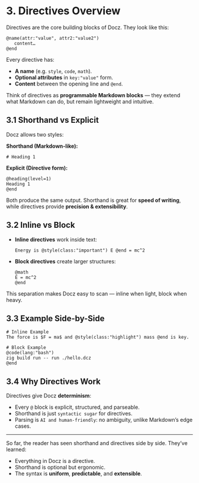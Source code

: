 # 3. Directives Overview

Directives are the core building blocks of Docz.
They look like this:

```less
@name(attr:"value", attr2:"value2")
   content…
@end
```

Every directive has:
- **A name** (e.g. `style`, `code`, `math`).
- **Optional attributes** in `key:"value"` form.
- **Content** between the opening line and `@end`.

Think of directives as **programmable Markdown blocks** — they extend what Markdown can do, but remain lightweight and intuitive.

## 3.1 Shorthand vs Explicit

Docz allows two styles:

**Shorthand (Markdown-like):**
```dcz
# Heading 1
```

**Explicit (Directive form):**
```dcz
@heading(level=1)
Heading 1
@end
```

Both produce the same output.
Shorthand is great for **speed of writing**, while directives provide **precision & extensibility**.

## 3.2 Inline vs Block

- **Inline directives** work inside text:
    ```dcz
    Energy is @style(class:"important") E @end = mc^2
    ```
- **Block directives** create larger structures:
    ```dcz
    @math
    E = mc^2
    @end
    ```

This separation makes Docz easy to scan — inline when light, block when heavy.

## 3.3 Example Side-by-Side

```dcz
# Inline Example
The force is $F = ma$ and @style(class:"highlight") mass @end is key.

# Block Example
@code(lang:"bash")
zig build run -- run ./hello.dcz
@end
```

## 3.4 Why Directives Work

Directives give Docz **determinism**:

- Every `@` block is explicit, structured, and parseable.
- Shorthand is just `syntactic sugar` for directives.
- Parsing is `AI and human-friendly`: no ambiguity, unlike Markdown’s edge cases.

---

So far, the reader has seen shorthand and directives side by side.
They’ve learned:

- Everything in Docz is a directive.
- Shorthand is optional but ergonomic.
- The syntax is **uniform**, **predictable**, and **extensible**.
